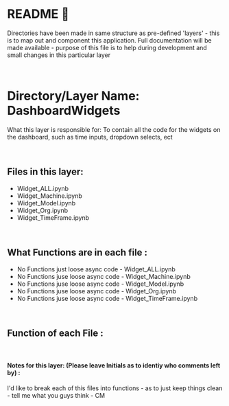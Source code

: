 # README 📑
Directories have been made in same structure as pre-defined 'layers' - this is to map out and component this application. Full documentation will be made available - purpose of this file is to help during development and small changes in this particular layer

<br>

# Directory/Layer Name: DashboardWidgets
What this layer is responsible for: To contain all the code for the widgets on the dashboard, such as time inputs, dropdown selects, ect

<br>

## Files in this layer: 
- Widget_ALL.ipynb
- Widget_Machine.ipynb
- Widget_Model.ipynb
- Widget_Org.ipynb
- Widget_TimeFrame.ipynb

<br>

## What Functions are in each file :
- No Functions just loose async code - Widget_ALL.ipynb
- No Functions juse loose async code - Widget_Machine.ipynb
- No Functions juse loose async code - Widget_Model.ipynb
- No Functions juse loose async code - Widget_Org.ipynb
- No Functions juse loose async code - Widget_TimeFrame.ipynb

<br>

## Function of each File :

<br>

#### Notes for this layer: (Please leave Initials as to identiy who comments left by) :  

I'd like to break each of this files into functions - as to just keep things clean - tell me what you guys think - CM
